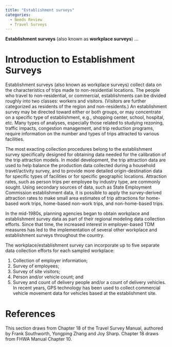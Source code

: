 ```yaml
---
title: "Establishment surveys"
categories:
  - Needs Review
  - Travel Surveys
---
```


**Establishment surveys** (also known as **workplace surveys**) ...

Introduction to Establishment Surveys
=====================================

Establishment surveys (also known as workplace surveys) collect data on the characteristics of trips made to non-residential locations. The people who travel to non-residential, or commercial, establishments can be divided roughly into two classes: workers and visitors. (Visitors are further categorized as residents of the region and non-residents.) An establishment survey may be directed toward either or both groups, or may concentrate on a specific type of establishment, e.g., shopping center, school, hospital, etc. Many types of analyses, especially those related to studying rezoning, traffic impacts, congestion management, and trip reduction programs, require information on the number and types of trips attracted to various facilities.

The most exacting collection procedures belong to the establishment survey specifically designed for obtaining data needed for the calibration of the trip attraction models. In model development, the trip attraction data are used to help balance the production data collected during a household travel/activity survey, and to provide more detailed origin-destination data for specific types of facilities or for specific geographic locations. Attraction rates, such as person trips per employee by industry type, are commonly sought. Using secondary sources of data, such as State Employment Commission establishment data, it is possible to apply the survey-derived attraction rates to make small area estimates of trip attractions for home-based work trips, home-based non-work trips, and non-home-based trips.

In the mid-1980s, planning agencies began to obtain workplace and establishment survey data as part of their regional modeling data collection efforts. Since that time, the increased interest in employer-based TDM measures has led to the implementation of several other workplace and establishment surveys throughout the country.

The workplace/establishment survey can incorporate up to five separate data collection efforts for each sampled workplace:
1. Collection of employer information;
2. Survey of employees;
3. Survey of site visitors;
4. Person and/or vehicle count; and
5. Survey and count of delivery people and/or a count of delivery vehicles. In recent years, GPS technology has been used to collect commercial vehicle movement data for vehicles based at the establishment site.

References
==========

This section draws from Chapter 18 of the Travel Survey Manual, authored by Frank Southworth, Yongping Zhang and Joy Sharp. Chapter 18 draws from FHWA Manual Chapter 10.

